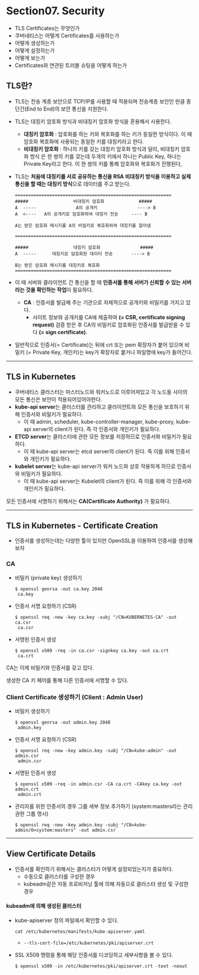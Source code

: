 # Section07. Security

- TLS Certificates는 무엇인가
- 쿠버네티스는 어떻게 Certificates를 사용하는가
- 어떻게 생성하는가
- 어떻게 설정하는가
- 어떻게 보는가
- Certificates와 연관된 트러블 슈팅을 어떻게 하는가

## TLS란?

- TLS는 전송 계층 보안으로 TCP/IP를 사용할 때 적용되며 전송계층 보안인 만큼 종단간(End to End)의 보안 통신을 지원한다.
- TLS는 대칭키 암호화 방식과 비대칭키 암호화 방식을 혼용해서 사용한다.
  - **대칭키 암호화** : 암호화를 하는 키와 복호화를 하는 키가 동일한 방식이다. 이 때 암호화 복호화에 사용되는 동일한 키를 대칭키라고 한다.
  - **비대칭키 암호화** : 하나의 키를 갖는 대칭키 암호화 방식과 달리, 비대칭키 암호화 방식 은 한 쌍의 키를 갖는데 두개의 키에서 하나는 Public Key, 하나는 Private Key라고 한다. 이 한 쌍의 키를 통해 암호화와 복호화가 진행된다,
- TLS는 **처음에 대칭키를 서로 공유하는 통신을 RSA 비대칭키 방식을 이용하고 실제 통신을 할 때는 대칭키 방식**으로 데이터를 주고 받는다.
  ```
  ===========================================================
  #####                 비대칭키 암호화             #####
  A  -----               A의 공개키               ----> B
  A  <----   A의 공개키로 암호화하여 대칭키 전송     ---- B

  A는 받은 암호화 메시지를 A의 비밀키로 복호화하여 대칭키를 알아냄
  
  ===========================================================
  
  #####                 대칭키 암호화               #####
  A  -----      대칭키로 암호화한 데이터 전송       ----> B
  
  B는 받은 암호화 메시지를 대칭키로 복호화
  ===========================================================
  ```
- 이 때 서버와 클라이언트 간 통신을 할 때 **인증서를 통해 서버가 신뢰할 수 있는 서버라는 것을 확인하는 작업**이 필요하다.
  - **CA** : 인증서를 발급해 주는 기관으로 자체적으로 공개키와 비밀키를 가지고 있다.
    - 사이트 정보와 공개키를 CA에 제출하여 **(= CSR, certificate signing request)** 검증 받은 후 CA의 비밀키로 암호화된 인증서를 발급받을 수 있다 **(= sign certificate)**.

- 일반적으로 인증서(= Certificate)는 뒤에 crt 또는 pem 확장자가 붙어 있으며 비밀키 (= Private Key, 개인키)는 key가 확장자로 붙거나 파일명에 key가 들어간다.

---

## TLS in Kubernetes

- 쿠버네티스 클러스터는 마스터노드와 워커노드로 이루어져있고 각 노드들 사이의 모든 통신은 보안이 적용되어있어야한다.
- **kube-api server**는 클러스터를 관리하고 클라이언트와 모든 통신을 보호하기 위해 인증서와 비밀키가 필요하다.
  - 이 때 admin, scheduler, kube-controller-manager, kube-proxy, kube-api server의 client가 된다. 즉 각 인증서와 개인키가 필요하다.
- **ETCD server**는 클러스터에 관한 모든 정보를 저장하므로 인증서와 비밀키가 필요하다.
  - 이 때 kube-api server는 etcd server의 client가 된다. 즉 이를 위해 인증서와 개인키가 필요하다.
- **kubelet server**는 kube-api server가 워커 노드와 상호 작용하게 하므로 인증서와 비밀키가 필요하다.
  - 이 때 kube-api server는 Kubelet의 client가 된다. 즉 이를 위해 각 인증서와 개인키가 필요하다.

모든 인증서에 서명하기 위해서는 **CA(Certificate Authority)** 가 필요하다.

---

## TLS in Kubernetes - Certificate Creation

- 인증서를 생성하는데는 다양한 툴이 있지만 OpenSSL을 이용하여 인증서를 생성해보자

### CA 

- 비밀키 (private key) 생성하기
  ```
  $ openssl genrsa -out ca.key 2048
   ca.key
  ```
- 인증서 서명 요청하기 (CSR)
  ```
  $ openssl req -new -key ca.key -subj "/CN=KUBERNETES-CA" -out ca.csr
   ca.csr
  ```
- 서명된 인증서 생성
  ```
  $ openssl x509 -req -in ca.csr -signkey ca.key -out ca.crt
   ca.crt
  ```

CA는 이제 비밀키와 인증서를 갖고 있다.

생성한 CA 키 페어를 통해 다른 인증서에 서명할 수 있다.

### Client Certificate 생성하기 (Client : Admin User)

- 비밀키 생성하기
  ```
  $ openssl genrsa -out admin.key 2048
   admin.key
  ```
- 인증서 서명 요청하기 (CSR)
  ```
  $ openssl req -new -key admin.key -subj "/CN=kube-admin" -out admin.csr
   admin.csr
  ```
- 서명된 인증서 생성
  ```
  $ openssl x509 -req -in admin.csr -CA ca.crt -CAkey ca.key -out admin.crt
   admin.crt
  ```
- 관리자를 위한 인증서의 경우 그룹 세부 정보 추가하기 (system:masters라는 관리 권한 그룹 명시)
  ```
  $ openssl req -new -key admin.key -subj "/CN=kube-admin/O=system:masters" -out admin.csr
  ```

---

## View Certificate Details

- 인증서를 확인하기 위해서는 클러스터가 어떻게 설정되었는지가 중요하다.
  - 수동으로 클러스터를 구성한 경우
  - kubeadm같은 자동 프로비저닝 툴에 의해 자동으로 클러스터 생성 및 구성한 경우

#### kubeadm에 의해 생성된 클러스터

- kube-apiserver 정의 파일에서 확인할 수 있다.
  ```
  cat /etc/kubernetes/manifests/kube-apiserver.yaml
  ```
  - `--tls-cert-file=/etc/kubernetes/pki/apiserver.crt`

- SSL X509 명령을 통해 해당 인증서를 디코딩하고 세부사항을 볼 수 있다.
  ``` 
  $ openssl x509 -in /etc/kubernetes/pki/apiserver.crt -text -noout
  ```